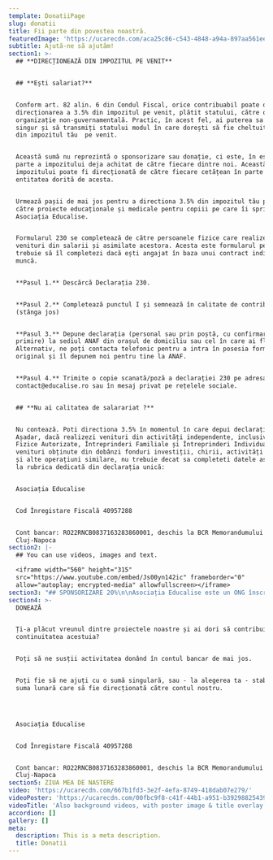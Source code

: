 ```yaml
---
template: DonatiiPage
slug: donatii
title: Fii parte din povestea noastră.
featuredImage: 'https://ucarecdn.com/aca25c86-c543-4848-a94a-897aa561eee6/'
subtitle: Ajută-ne să ajutăm!
section1: >-
  ## **DIRECȚIONEAZĂ DIN IMPOZITUL PE VENIT**


  ## **Ești salariat?**


  Conform art. 82 alin. 6 din Condul Fiscal, orice contribuabil poate dispune
  direcționarea a 3.5% din impozitul pe venit, plătit statului, către orice
  organizație non-guvernamentală. Practic, în acest fel, ai puterea sa decizi
  singur și să transmiți statului modul în care dorești să fie cheltuită o parte
  din impozitul tău  pe venit. 


  Această sumă nu reprezintă o sponsorizare sau donație, ci este, în esență, o
  parte a impozitului deja achitat de către fiecare dintre noi. Această parte a
  impozitului poate fi direcționată de către fiecare cetățean în parte către
  entitatea dorită de acesta.


  Urmează pașii de mai jos pentru a directiona 3.5% din impozitul tău pe venit
  către proiecte educaționale și medicale pentru copiii pe care îi sprijină
  Asociația Educalise.


  Formularul 230 se completează de către persoanele fizice care realizează
  venituri din salarii și asimilate acestora. Acesta este formularul pe care
  trebuie să îl completezi dacă ești angajat în baza unui contract individual de
  muncă.


  **Pasul 1.** Descărcă Declarația 230.


  **Pasul 2.** Completează punctul I și semnează în calitate de contribuabil
  (stânga jos)


  **Pasul 3.** Depune declarația (personal sau prin poștă, cu confirmare de
  primire) la sediul ANAF din orașul de domiciliu sau cel în care ai flotant. 
  Alternativ, ne poți contacta telefonic pentru a intra în posesia formularului
  original și îl depunem noi pentru tine la ANAF.


  **Pasul 4.** Trimite o copie scanată/poză a declarației 230 pe adresa
  contact@educalise.ro sau în mesaj privat pe rețelele sociale.


  ## **Nu ai calitatea de salarariat ?**


  Nu contează. Poti directiona 3.5% în momentul în care depui declarația unică. 
  Așadar, dacă realizezi venituri din activități independente, inclusiv Persoane
  Fizice Autorizate, Întreprinderi Familiale și Întreprinderi Individuale,
  venituri obținute din dobânzi fonduri investiții, chirii, activități agricole
  și alte operațiuni similare, nu trebuie decat sa completeti datele asociației
  la rubrica dedicată din declarația unică:


  Asociația Educalise


  Cod Înregistare Fiscală 40957288


  Cont bancar: RO22RNCB0837163283860001, deschis la BCR Memorandumului
  Cluj-Napoca
section2: |-
  ## You can use videos, images and text.

  <iframe width="560" height="315"
  src="https://www.youtube.com/embed/Js00yn142ic" frameborder="0"
  allow="autoplay; encrypted-media" allowfullscreen></iframe>
section3: "## SPONSORIZARE 20%\n\nAsociația Educalise este un ONG înscris în registrul asociațiilor și fundațiilor, motiv pentru care orice sponsorizată îndreptată către noi poate fi dedusă, în limitele legale de mai jos.\n\n**Deții sau administrezi un SRL?**\r\n\n Cheltuielile cu sponsorizarea se scad din IMPOZITUL PE PROFIT, în limita a 20% din acesta, dar nu mai mult de 5‰ (la mie) din cifra de afaceri. Diferența de 80% din impozitul datorat se va vira către bugetul de stat, la termenele prevăzute de codul fiscal. Sponsorizările se pot deduce trimestrial (de exemplu, sponsorizările efectuate până la 30 martie pot fi deduse, în limitele precizate mai sus, din impozitul de plată la 25 aprilie) sau anual (sponsorizările efectuate în cursul unui an fiscal vor fi deduse, în limitele legale, din impozitul de plată la 25 ianuarie al anului următor)\r\n\n**PENTRU SOCIETĂȚILE COMERCIALE CARE SUNT PLĂTITOARE DE IMPOZIT PE VENIT:**\r\n\nCheltuielile cu sponsorizarea se scad din IMPOZITUL PE VENIT, în limita a 20% din acesta, dar nu mai mult de 5‰ (la mie) din cifra de afaceri. Diferența de 80% din impozitul datorat se va vira către bugetul de stat, la termenele prevăzute de codul fiscal. Sponsorizările se pot deduce doar trimestrial (de exemplu, sponsorizările efectuate până la 30 martie pot fi deduse, în limitele precizate mai sus, din impozitul de plată la 25 aprilie).\r\n\n\n\n**Ai un PFA?**\n\nNu doar SRL-urile pot face sponsorizări deductibile. Persoanele fizice autorizate pot face cheltuieli cu sponsorizarea, deductibile  în limita a 5% din venitul net, stabilit ca diferență între venit brut și cheltuielile deductibile (altele decât cheltuielile cu sponsorizarea)."
section4: >-
  DONEAZĂ


  Ți-a plăcut vreunul dintre proiectele noastre și ai dori să contribui la
  continuitatea acestuia?


  Poți să ne susții activitatea donând în contul bancar de mai jos.


  Poți fie să ne ajuți cu o sumă singulară, sau - la alegerea ta - stabili o
  suma lunară care să fie direcționată către contul nostru.




  Asociația Educalise


  Cod Înregistare Fiscală 40957288


  Cont bancar: RO22RNCB0837163283860001, deschis la BCR Memorandumului
  Cluj-Napoca
section5: ZIUA MEA DE NASTERE
video: 'https://ucarecdn.com/667b1fd3-3e2f-4efa-8749-418dab07e279/'
videoPoster: 'https://ucarecdn.com/00fbc9f8-c41f-44b1-a951-b39298825439/'
videoTitle: 'Also background videos, with poster image & title overlay.'
accordion: []
gallery: []
meta:
  description: This is a meta description.
  title: Donatii
---
```


